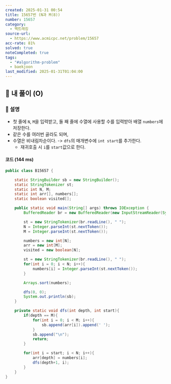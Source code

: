 ```yaml
---
created: 2025-01-31 00:54
title: 15657번 (N과 M(8))
number: 15657
category:
  - 백트래킹
source-url:
  - https://www.acmicpc.net/problem/15657
acc-rate: 81%
solved: true
noteCompleted: true
tags:
  - "#algorithm-problem"
  - baekjoon
last_modified: 2025-01-31T01:04:00
---
```

## 💁 내 풀이 (O)
### 🍪 설명
- 첫 줄에 `N`, `M`을 입력받고, 둘 째 줄에 수열에 사용할 수를 입력받아 배열 `numbers`에 저장한다.
- 같은 수를 여러번 골라도 되며, 
- 수열은 비내림차순이다. -> `dfs`의 매개변수에 `int start`를 추가한다.
	- 재귀호출 시 `i`를 `start`값으로 한다.
#### 코드 (144 ms)
```java
public class B15657 {

    static StringBuilder sb = new StringBuilder();
    static StringTokenizer st;
    static int N, M;
    static int arr[], numbers[];
    static boolean visited[];

    public static void main(String[] args) throws IOException {
        BufferedReader br = new BufferedReader(new InputStreamReader(System.in));

        st = new StringTokenizer(br.readLine(), " ");
        N = Integer.parseInt(st.nextToken());
        M = Integer.parseInt(st.nextToken());

        numbers = new int[N];
        arr = new int[M];
        visited = new boolean[N];

        st = new StringTokenizer(br.readLine(), " ");
        for(int i = 0; i < N; i++){
            numbers[i] = Integer.parseInt(st.nextToken());
        }

        Arrays.sort(numbers);

        dfs(0, 0);
        System.out.println(sb);
    }

    private static void dfs(int depth, int start){
        if(depth == M){
            for(int i = 0; i < M; i++){
                sb.append(arr[i]).append(' ');
            }
            sb.append("\n");
            return;
        }

        for(int i = start; i < N; i++){
            arr[depth] = numbers[i];
            dfs(depth+1, i);
        }
    }
}
```







